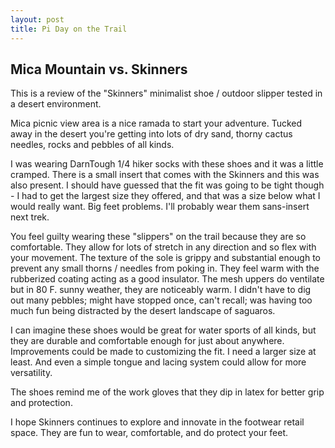 ```yaml
---
layout: post
title: Pi Day on the Trail
---
```


## Mica Mountain vs. Skinners

This is a review of the "Skinners" minimalist shoe / outdoor slipper tested in a desert environment.

Mica picnic view area is a nice ramada to start your adventure. Tucked away in the desert you're getting into lots of dry sand, thorny cactus needles, rocks and pebbles of all kinds.

I was wearing DarnTough 1/4 hiker socks with these shoes and it was a little cramped. There is a small insert that comes with the Skinners and this was also present. I should have guessed that the fit was going to be tight though -  I had to get the largest size they offered, and that was a size below what I would really want. Big feet problems. I'll probably wear them sans-insert next trek.

You feel guilty wearing these "slippers" on the trail because they are so comfortable. They allow for lots of stretch in any direction and so flex with your movement. The texture of the sole is grippy and substantial enough to prevent any small thorns / needles from poking in. They feel warm with the rubberized coating acting as a good insulator. The mesh uppers do ventilate but in 80 F. sunny weather, they are noticeably warm. I didn't have to dig out many pebbles; might have stopped once, can't recall; was having too much fun being distracted by the desert landscape of saguaros.

I can imagine these shoes would be great for water sports of all kinds, but they are durable and comfortable enough for just about anywhere. Improvements could be made to customizing the fit. I need a larger size at least. And even a simple tongue and lacing system could allow for more versatility.

The shoes remind me of the work gloves that they dip in latex for better grip and protection.

I hope Skinners continues to explore and innovate in the footwear retail space. They are fun to wear, comfortable, and do protect your feet.

